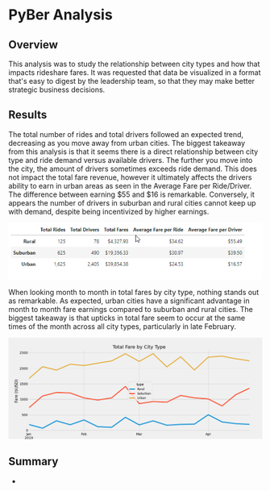 # PyBer Analysis
## Overview
This analysis was to study the relationship between city types and how that impacts rideshare fares. It was requested that data be visualized in a format that's easy to digest by the leadership team, so that they may make better strategic business decisions. 

## Results
The total number of rides and total drivers followed an expected trend, decreasing as you move away from urban cities. The biggest takeaway from this analysis is that it seems there is a direct relationship between city type and ride demand versus available drivers. The further you move into the city, the amount of drivers sometimes exceeds ride demand. This does not impact the total fare revenue, however it ultimately affects the drivers ability to earn in urban areas as seen in the Average Fare per Ride/Driver. The difference between earning $55 and $16 is remarkable. Conversely, it appears the number of drivers in suburban and rural cities cannot keep up with demand, despite being incentivized by higher earnings. 
<p align="left">
  <img src="https://github.com/armyofkittens/PyBer_Analysis/blob/main/analysis/Fig8.png" width="700"/>
</p>

When looking month to month in total fares by city type, nothing stands out as remarkable. As expected, urban cities have a significant advantage in month to month fare earnings compared to suburban and rural cities. The biggest takeaway is that upticks in total fare seem to occur at the same times of the month across all city types, particularly in late February. 

<p align="left">
  <img src="https://github.com/armyofkittens/PyBer_Analysis/blob/main/analysis/PyBer_fare_summary.png" width="700"/>
</p>

## Summary
* 
